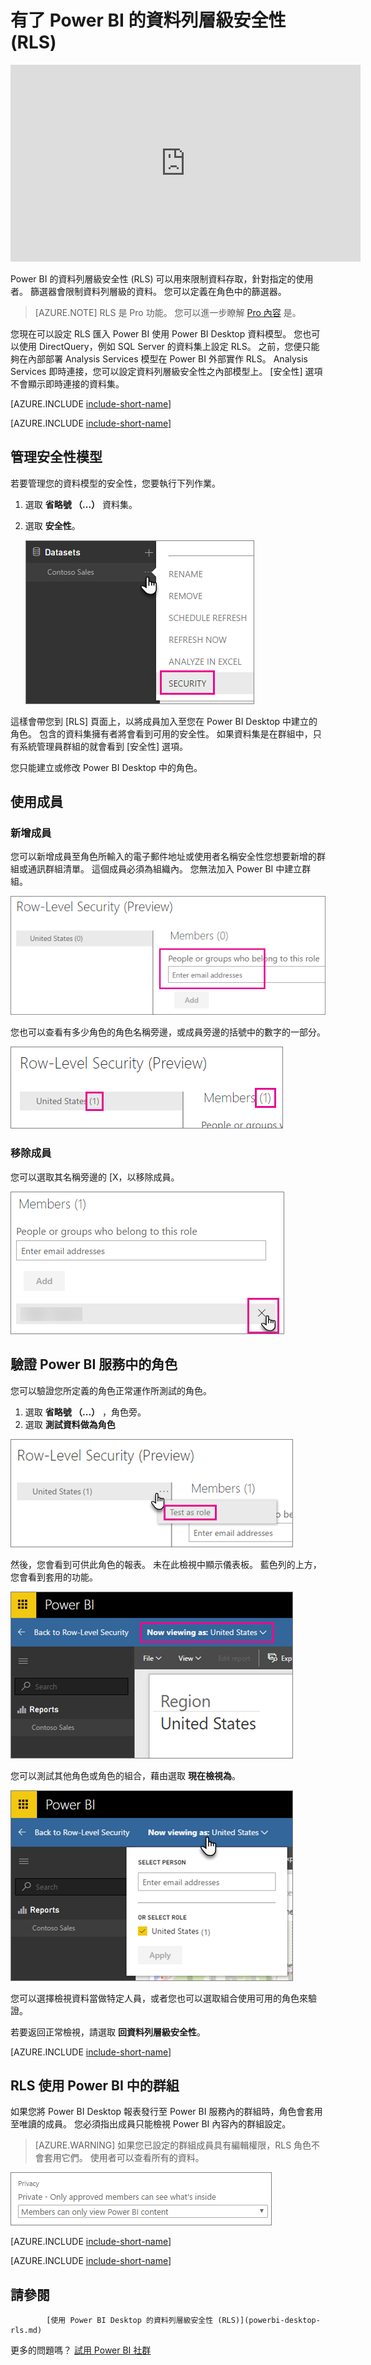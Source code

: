 <properties
pageTitle="有了 Power BI 的資料列層級安全性 (RLS)"
description="如何設定匯入的資料集，和 DirectQuery，Power BI 服務中的資料列層級安全性。"
services="powerbi"
documentationCenter=""
authors="guyinacube"
manager="mblythe"
backup=""
editor=""
tags=""
qualityFocus="no"
qualityDate=""/>

<tags
ms.service="powerbi"
ms.devlang="NA"
ms.topic="article"
ms.tgt_pltfrm="na"
ms.workload="powerbi"
ms.date="10/18/2016"
ms.author="asaxton"/>
# <a name="row-level-security-(rls)-with-power-bi"></a>有了 Power BI 的資料列層級安全性 (RLS)

<iframe width="560" height="315" src="https://www.youtube.com/embed/67fK0GoVQ80?showinfo=0" frameborder="0" allowfullscreen></iframe>

Power BI 的資料列層級安全性 (RLS) 可以用來限制資料存取，針對指定的使用者。 篩選器會限制資料列層級的資料。 您可以定義在角色中的篩選器。

> [AZURE.NOTE] RLS 是 Pro 功能。 您可以進一步瞭解 [Pro 內容](powerbi-power-bi-pro-content-what-is-it.md) 是。

您現在可以設定 RLS 匯入 Power BI 使用 Power BI Desktop 資料模型。 您也可以使用 DirectQuery，例如 SQL Server 的資料集上設定 RLS。 之前，您便只能夠在內部部署 Analysis Services 模型在 Power BI 外部實作 RLS。 Analysis Services 即時連接，您可以設定資料列層級安全性之內部模型上。 [安全性] 選項不會顯示即時連接的資料集。

[AZURE.INCLUDE [include-short-name](../includes/rls-desktop-define-roles.md)]

[AZURE.INCLUDE [include-short-name](../includes/rls-desktop-view-as-roles.md)]

## <a name="manage-security-on-your-model"></a>管理安全性模型

若要管理您的資料模型的安全性，您要執行下列作業。

1.  選取 **省略號 （...）** 資料集。
2.  選取 **安全性**。

    ![](media/powerbi-admin-rls/rls-security.png)
 
這樣會帶您到 [RLS] 頁面上，以將成員加入至您在 Power BI Desktop 中建立的角色。 包含的資料集擁有者將會看到可用的安全性。 如果資料集是在群組中，只有系統管理員群組的就會看到 [安全性] 選項。 

您只能建立或修改 Power BI Desktop 中的角色。

## <a name="working-with-members"></a>使用成員

### <a name="add-members"></a>新增成員

您可以新增成員至角色所輸入的電子郵件地址或使用者名稱安全性您想要新增的群組或通訊群組清單。 這個成員必須為組織內。 您無法加入 Power BI 中建立群組。

![](media/powerbi-admin-rls/rls-add-member.png)
 
您也可以查看有多少角色的角色名稱旁邊，或成員旁邊的括號中的數字的一部分。

![](media/powerbi-admin-rls/rls-member-count.png)
 
### <a name="remove-members"></a>移除成員

您可以選取其名稱旁邊的 [X，以移除成員。 
 
![](media/powerbi-admin-rls/rls-remove-member.png)

## <a name="validating-the-role-within-the-power-bi-service"></a>驗證 Power BI 服務中的角色

您可以驗證您所定義的角色正常運作所測試的角色。 

1. 選取 **省略號 （...）** ，角色旁。
2. 選取 **測試資料做為角色**

![](media/powerbi-admin-rls/rls-test-role.png)

然後，您會看到可供此角色的報表。 未在此檢視中顯示儀表板。 藍色列的上方，您會看到套用的功能。

![](media/powerbi-admin-rls/rls-test-role2.png)

您可以測試其他角色或角色的組合，藉由選取 **現在檢視為**。

![](media/powerbi-admin-rls/rls-test-role3.png)

您可以選擇檢視資料當做特定人員，或者您也可以選取組合使用可用的角色來驗證。 

若要返回正常檢視，請選取 **回資料列層級安全性**。

[AZURE.INCLUDE [include-short-name](../includes/rls-usernames.md)]

## <a name="using-rls-with-groups-in-power-bi"></a>RLS 使用 Power BI 中的群組

如果您將 Power BI Desktop 報表發行至 Power BI 服務內的群組時，角色會套用至唯讀的成員。 您必須指出成員只能檢視 Power BI 內容內的群組設定。

> [AZURE.WARNING] 如果您已設定的群組成員具有編輯權限，RLS 角色不會套用它們。 使用者可以查看所有的資料。

![](media/powerbi-admin-rls/rls-group-settings.png)

[AZURE.INCLUDE [include-short-name](../includes/rls-limitations.md)]

[AZURE.INCLUDE [include-short-name](../includes/rls-faq.md)]

## <a name="see-also"></a>請參閱


            [使用 Power BI Desktop 的資料列層級安全性 (RLS)](powerbi-desktop-rls.md)  
更多的問題嗎？ 
            [試用 Power BI 社群](http://community.powerbi.com/)